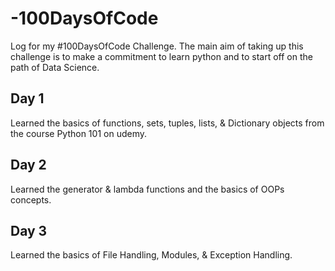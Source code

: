 # -100DaysOfCode
Log for my #100DaysOfCode Challenge. The main aim of taking up this challenge is to make a commitment to learn python and to start off on the path of Data Science.

## Day 1
Learned the basics of functions, sets, tuples, lists, & Dictionary objects from the course Python 101 on udemy.

## Day 2
Learned the generator & lambda functions and the basics of OOPs concepts.

## Day 3
Learned the basics of File Handling, Modules, & Exception Handling.


